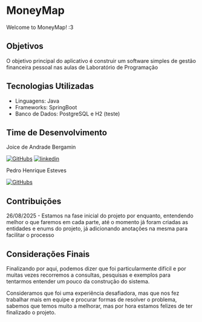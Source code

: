 
# MoneyMap
Welcome to MoneyMap! :3
## Objetivos

O objetivo principal do aplicativo é construir um software simples de gestão financeira pessoal nas aulas de Laboratório de Programação
## Tecnologias Utilizadas

* Linguagens: Java
* Frameworks: SpringBoot
* Banco de Dados: PostgreSQL e H2 (teste)

## Time de Desenvolvimento
Joice de Andrade Bergamin

[![GitHubs](https://img.shields.io/badge/GitHub-000?style=for-the-badge&logo=ko-fi&logoColor=white)](https://github.com/JoiceBergamin)
[![linkedin](https://img.shields.io/badge/linkedin-0A66C2?style=for-the-badge&logo=linkedin&logoColor=white)](https://www.linkedin.com/in/joice-bergamin/)

Pedro Henrique Esteves

[![GitHubs](https://img.shields.io/badge/GitHub-000?style=for-the-badge&logo=ko-fi&logoColor=white)](https://github.com/PedroHrEs)
## Contribuições

26/08/2025 - Estamos na fase inicial do projeto por enquanto, entendendo melhor o que faremos em cada parte, até o momento já foram criadas as entidades e enums do projeto, já adicionando anotações na mesma para facilitar o processo


## Considerações Finais

Finalizando por aqui, podemos dizer que foi particularmente difícil e por muitas vezes recorremos a consultas, pesquisas e exemplos para tentarmos entender um pouco da construção do sistema.

Consideramos que foi uma experiência desafiadora, mas que nos fez trabalhar mais em equipe e procurar formas de resolver o problema, sabemos que temos muito a melhorar, mas por hora estamos felizes de ter finalizado o projeto.